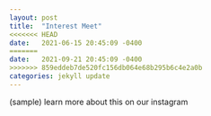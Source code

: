 ```yaml
---
layout: post
title:  "Interest Meet"
<<<<<<< HEAD
date:   2021-06-15 20:45:09 -0400
=======
date:   2021-09-21 20:45:09 -0400
>>>>>>> 859eddeb7de520fc156db064e68b295b6c4e2a0b
categories: jekyll update
---
```

(sample) learn more about this on our instagram 



[jekyll-docs]: https://jekyllrb.com/docs/home
[jekyll-gh]:   https://github.com/jekyll/jekyll
[jekyll-talk]: https://talk.jekyllrb.com/
